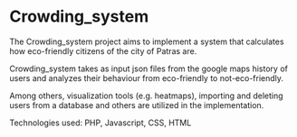 # Crowding_system

The Crowding_system project aims to implement a system that calculates how eco-friendly citizens of the city of Patras are.

Crowding_system takes as input json files from the google maps history of users and analyzes their behaviour from eco-friendly to not-eco-friendly.

Among others, visualization tools (e.g. heatmaps), importing and deleting users from a database and others are utilized in the implementation.

Technologies used: PHP, Javascript, CSS, HTML
